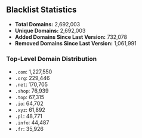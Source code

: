 ## Blacklist Statistics

- **Total Domains:** 2,692,003
- **Unique Domains:** 2,692,003
- **Added Domains Since Last Version:** 732,078
- **Removed Domains Since Last Version:** 1,061,991

### Top-Level Domain Distribution

-  `.com`: 1,227,550
-  `.org`: 229,446
-  `.net`: 170,705
-  `.shop`: 76,939
-  `.top`: 67,315
-  `.io`: 64,702
-  `.xyz`: 61,892
-  `.pl`: 48,771
-  `.info`: 44,487
-  `.fr`: 35,926
